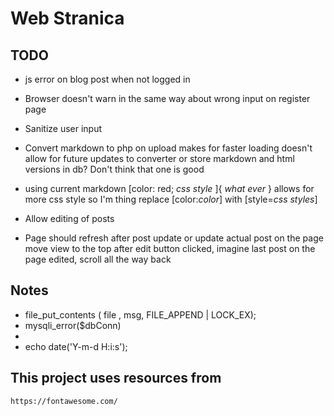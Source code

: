 # Web Stranica

## TODO

* js error on blog post when not logged in

* Browser doesn't warn in the same way about wrong input on register page
* Sanitize user input

* Convert markdown to php on upload
    makes for faster loading
    doesn't allow for future updates to converter
    or store markdown and html versions in db? Don't think that one is good

* using current markdown [color: red; *css style* ]{ *what ever* }
  allows for more css style so I'm thing replace [color:*color*] with [style=*css styles*]
* Allow editing of posts

* Page should refresh after post update or update actual post on the page
  move view to the top after edit button clicked, imagine last post on the page edited, scroll all the way back

## Notes

* file_put_contents ( file , msg, FILE_APPEND | LOCK_EX);
* mysqli_error($dbConn)
* 
* echo date('Y-m-d H:i:s');


## This project uses resources from
    https://fontawesome.com/
